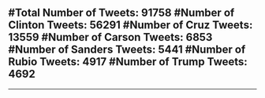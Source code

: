 #Total Number of Tweets: 91758 
#Number of Clinton Tweets: 56291
#Number of Cruz Tweets: 13559
#Number of Carson Tweets: 6853
#Number of Sanders Tweets: 5441
#Number of Rubio Tweets: 4917
#Number of Trump Tweets: 4692
---
---
